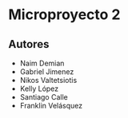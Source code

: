 # Microproyecto 2

## Autores
- Naim Demian
- Gabriel Jimenez
- Nikos Valtetsiotis
- Kelly López
- Santiago Calle
- Franklin Velásquez
